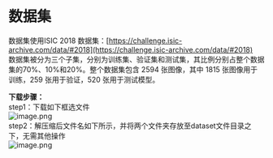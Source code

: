 <a name="mufJU"></a>
# 数据集
数据集使用ISIC 2018 数据集：[https://challenge.isic-archive.com/data/#2018](https://challenge.isic-archive.com/data/#2018)<br />数据集被分为三个子集，分别为训练集、验证集和测试集，其比例分别占整个数据集的70%、10%和20%。整个数据集包含 2594 张图像，其中 1815 张图像用于训练，259 张用于验证，520 张用于测试模型。

**下载步骤：**<br />step1：下载如下框选文件<br />![image.png](https://cdn.nlark.com/yuque/0/2024/png/21820237/1706882998279-b095698c-6fad-4141-8872-ec8581e30fc2.png#averageHue=%23fbfaf9&clientId=uffba3bf4-4186-4&from=paste&height=205&id=u74c32ede&originHeight=537&originWidth=1620&originalType=binary&ratio=1.25&rotation=0&showTitle=false&size=113273&status=done&style=none&taskId=ua4ce2aa6-9acd-4e4a-9d26-198116592b1&title=&width=617.4000244140625)<br />step2：解压缩后文件名如下所示，并将两个文件夹存放至dataset文件目录之下，无需其他操作<br />![image.png](https://cdn.nlark.com/yuque/0/2024/png/21820237/1706883240550-808fd460-9b0f-4044-9646-776c6acc7336.png#averageHue=%23fbf9f7&clientId=uffba3bf4-4186-4&from=paste&height=56&id=u84a35588&originHeight=70&originWidth=843&originalType=binary&ratio=1.25&rotation=0&showTitle=false&size=8135&status=done&style=none&taskId=u8c38396c-ef35-4408-88ee-71933b9dcd2&title=&width=674.4)



